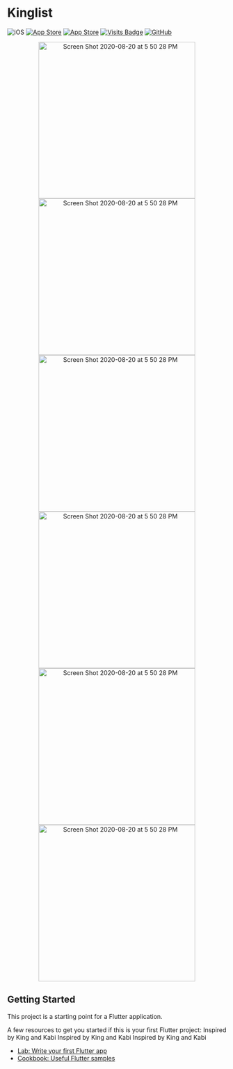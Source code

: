 # Kinglist
![iOS](https://img.shields.io/badge/iOS-12%20-blue)
[![App Store](https://img.shields.io/itunes/v/1504762505?label=App%20Store)](https://apps.apple.com/us/app/kaby-easy-task-management/id1504762505)
[![App Store](https://img.shields.io/badge/Price-Free-orange)](https://img.shields.io/badge/Price-Free-orange)
[![Visits Badge](https://badges.pufler.dev/visits/livinglist/Kaby)](https://badges.pufler.dev)
[![GitHub](https://img.shields.io/github/stars/livinglist/Kaby?style=social)](https://img.shields.io/github/stars/livinglist/Kaby?style=social)

<p align="center">
  <img width="360" alt="Screen Shot 2020-08-20 at 5 50 28 PM" src="https://user-images.githubusercontent.com/7277662/110514408-1cc7df80-80bc-11eb-9600-65c3f0c218d5.png">
  <img width="360" alt="Screen Shot 2020-08-20 at 5 50 28 PM" src="https://user-images.githubusercontent.com/7277662/110514405-1c2f4900-80bc-11eb-8c7e-8e3b26e11176.png">
<img width="360" alt="Screen Shot 2020-08-20 at 5 50 28 PM" src="https://user-images.githubusercontent.com/7277662/110514398-1b96b280-80bc-11eb-96f7-6b1e2787bb35.png">
<img width="360" alt="Screen Shot 2020-08-20 at 5 50 28 PM" src="https://user-images.githubusercontent.com/7277662/110514388-1a658580-80bc-11eb-8f63-0b24b40eaaa9.png">
<img width="360" alt="Screen Shot 2020-08-20 at 5 50 28 PM" src="https://user-images.githubusercontent.com/7277662/110514384-19345880-80bc-11eb-9b2e-677716c3c938.png">
<img width="360" alt="Screen Shot 2020-08-20 at 5 50 28 PM" src="https://user-images.githubusercontent.com/7277662/110514374-16d1fe80-80bc-11eb-98e5-2be688ac19f8.png">
<p/>


## Getting Started

This project is a starting point for a Flutter application.

A few resources to get you started if this is your first Flutter project:
Inspired by King and Kabi
Inspired by King and Kabi
Inspired by King and Kabi
- [Lab: Write your first Flutter app](https://flutter.io/docs/get-started/codelab)
- [Cookbook: Useful Flutter samples](https://flutter.io/docs/cookbook)
